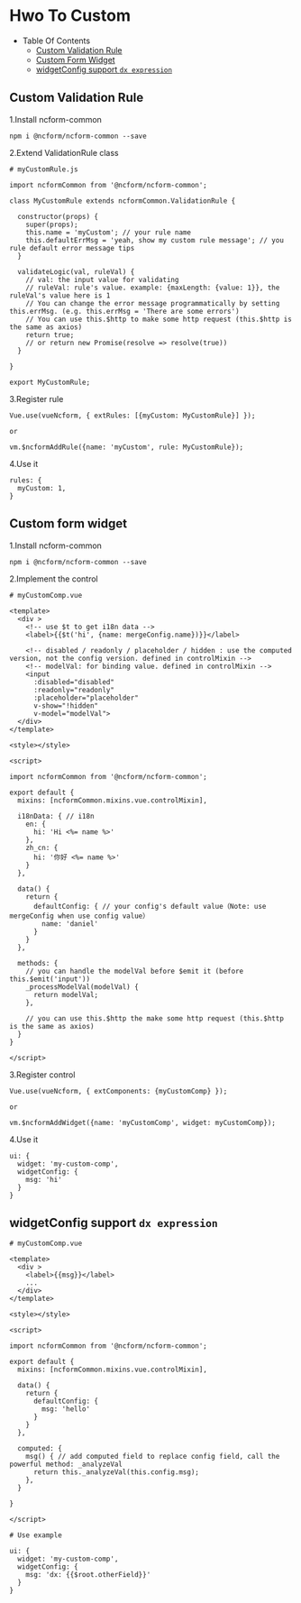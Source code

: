 # Hwo To Custom

- Table Of Contents
  - [Custom Validation Rule](#Custom-validation-rule)
  - [Custom Form Widget](#Custom-form-widget)
  - [widgetConfig support `dx expression`](#widgetConfig-support-dx-expression)

## Custom Validation Rule

1.Install ncform-common
```
npm i @ncform/ncform-common --save
```

2.Extend ValidationRule class
```
# myCustomRule.js

import ncformCommon from '@ncform/ncform-common';

class MyCustomRule extends ncformCommon.ValidationRule {

  constructor(props) {
    super(props);
    this.name = 'myCustom'; // your rule name
    this.defaultErrMsg = 'yeah, show my custom rule message'; // you rule default error message tips
  }

  validateLogic(val, ruleVal) {
    // val: the input value for validating
    // ruleVal: rule's value. example: {maxLength: {value: 1}}, the ruleVal's value here is 1  
    // You can change the error message programmatically by setting this.errMsg. (e.g. this.errMsg = 'There are some errors')
    // You can use this.$http to make some http request (this.$http is the same as axios)
    return true;
    // or return new Promise(resolve => resolve(true))
  }

}

export MyCustomRule;
```

3.Register rule
```
Vue.use(vueNcform, { extRules: [{myCustom: MyCustomRule}] });

or 

vm.$ncformAddRule({name: 'myCustom', rule: MyCustomRule});
```

4.Use it
```
rules: {
  myCustom: 1,
}
```

## Custom form widget

1.Install ncform-common
```
npm i @ncform/ncform-common --save
```

2.Implement the control
```
# myCustomComp.vue

<template>
  <div >
    <!-- use $t to get i18n data -->
    <label>{{$t('hi', {name: mergeConfig.name})}}</label>

    <!-- disabled / readonly / placeholder / hidden : use the computed version, not the config version. defined in controlMixin -->
    <!-- modelVal: for binding value. defined in controlMixin -->
    <input 
      :disabled="disabled" 
      :readonly="readonly"
      :placeholder="placeholder" 
      v-show="!hidden"
      v-model="modelVal">
  </div>
</template>

<style></style>

<script>

import ncformCommon from '@ncform/ncform-common';

export default {
  mixins: [ncformCommon.mixins.vue.controlMixin],

  i18nData: { // i18n
    en: {
      hi: 'Hi <%= name %>'
    },
    zh_cn: {
      hi: '你好 <%= name %>'
    }
  },

  data() {
    return {
      defaultConfig: { // your config's default value（Note: use mergeConfig when use config value）
        name: 'daniel'
      }
    }
  },

  methods: {
    // you can handle the modelVal before $emit it (before this.$emit('input'))
    _processModelVal(modelVal) {
      return modelVal;
    },

    // you can use this.$http the make some http request (this.$http is the same as axios)
  }
}

</script>

```

3.Register control

```
Vue.use(vueNcform, { extComponents: {myCustomComp} });

or

vm.$ncformAddWidget({name: 'myCustomComp', widget: myCustomComp});
```

4.Use it

```
ui: {
  widget: 'my-custom-comp',
  widgetConfig: {
    msg: 'hi'
  }
}
```

## widgetConfig support `dx expression`

```
# myCustomComp.vue

<template>
  <div >
    <label>{{msg}}</label>
    ...
  </div>
</template>

<style></style>

<script>

import ncformCommon from '@ncform/ncform-common';

export default {
  mixins: [ncformCommon.mixins.vue.controlMixin],

  data() {
    return {
      defaultConfig: {
        msg: 'hello'
      }
    }
  },

  computed: {
    msg() { // add computed field to replace config field, call the powerful method: _analyzeVal
      return this._analyzeVal(this.config.msg);
    },
  }

}

</script>

# Use example

ui: {
  widget: 'my-custom-comp',
  widgetConfig: {
    msg: 'dx: {{$root.otherField}}'
  }
}

```

